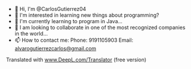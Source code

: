 - 👋 Hi, I'm @CarlosGutierrez04
- 👀 I'm interested in learning new things about programming?
- 🌱 I'm currently learning to program in Java...
- 💞️ I am looking to collaborate in one of the most recognized companies in the world...
- 📫 How to contact me: 
                        Phone: 9191105903
                        Email: alvarogutierrezcarlos@gmail.com

<!---
CarlosGutierrez04/CarlosGutierrez04 is a special ✨ repository ✨ because his 'README.md' (this file) appears in his GitHub profile.
You can click the Preview link to take a look at your changes.
--->

Translated with www.DeepL.com/Translator (free version)
